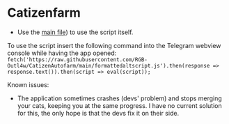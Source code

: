 # Catizenfarm

* Use the [main file](https://github.com/RGB-Outl4w/Catizenfarm/blob/rel/release_AutoFarmCatizen_telegramwebviewscript.js)) to use the script itself.

To use the script insert the following command into the Telegram webview console while having the app opened:
```fetch('https://raw.githubusercontent.com/RGB-Outl4w/CatizenAutofarm/main/formattedaltscript.js').then(response => response.text()).then(script => eval(script));```

Known issues:
  * The application sometimes crashes (devs' problem) and stops merging your cats, keeping you at the same progress. I have no current solution for this, the only hope is that the devs fix it on their side.
